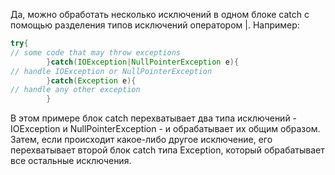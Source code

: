 Да, можно обработать несколько исключений в одном блоке catch с помощью разделения типов исключений оператором |.
Например:

```java
try{
// some code that may throw exceptions
        }catch(IOException|NullPointerException e){
// handle IOException or NullPointerException
        }catch(Exception e){
// handle any other exception
        }
```

В этом примере блок catch перехватывает два типа исключений - IOException и NullPointerException - и обрабатывает их
общим образом. Затем, если происходит какое-либо другое исключение, его перехватывает второй блок catch типа Exception,
который обрабатывает все остальные исключения.